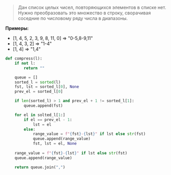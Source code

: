 > Дан список целых чисел, повторяющихся элементов в списке нет. 
> Нужно преобразовать это множество в строку,  сворачивая соседние по числовому ряду числа в диапазоны.

**Примеры:**

- [1, 4, 5, 2, 3, 9, 8, 11, 0] => "0-5,8-9,11"
- [1, 4, 3, 2] => "1-4"
- [1, 4] => "1,4"

```Python
def compress(l):
    if not l:
        return ""

    queue = []
    sorted_l = sorted(l)
    fst, lst = sorted_l[0], None
    prev_el = sorted_l[0]

    if len(sorted_l) > 1 and prev_el + 1 != sorted_l[1]:
        queue.append(fst)

    for el in solted_l[1:]
        if el == prev_el - 1:
            lst = el
        else:
            range_value = f"{fst}-{lst}" if lst else str(fst)
            queue.append(range_value)
            fst, lst = el, None
    
    range_value = f"{fst}-{lst}" if lst else str(fst)
    queue.append(range_value)

    return queue.join(",")
```
